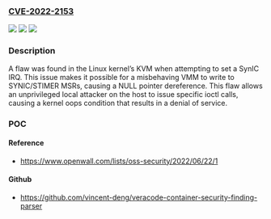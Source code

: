 ### [CVE-2022-2153](https://cve.mitre.org/cgi-bin/cvename.cgi?name=CVE-2022-2153)
![](https://img.shields.io/static/v1?label=Product&message=kernel&color=blue)
![](https://img.shields.io/static/v1?label=Version&message=n%2Fa&color=blue)
![](https://img.shields.io/static/v1?label=Vulnerability&message=CWE-476&color=brighgreen)

### Description

A flaw was found in the Linux kernel’s KVM when attempting to set a SynIC IRQ. This issue makes it possible for a misbehaving VMM to write to SYNIC/STIMER MSRs, causing a NULL pointer dereference. This flaw allows an unprivileged local attacker on the host to issue specific ioctl calls, causing a kernel oops condition that results in a denial of service.

### POC

#### Reference
- https://www.openwall.com/lists/oss-security/2022/06/22/1

#### Github
- https://github.com/vincent-deng/veracode-container-security-finding-parser

